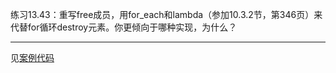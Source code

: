 练习13.43：重写free成员，用for_each和lambda（参加10.3.2节，第346页）来代替for循环destroy元素。你更倾向于哪种实现，为什么？

---

见[案例代码](./Example_StrVec/StrVec.cpp)
